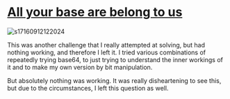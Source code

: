 # <a href="https://wwctf.com/challenges#All%20your%20base%20are%20belong%20to%20us-19">All your base are belong to us</a>

![s17160912122024](https://a.okmd.dev/md/675acd046034e.png)

This was another challenge that I really attempted at solving, but had nothing working, and therefore I left it. I tried various combinations of repeatedly trying base64, to just trying to understand the inner workings of it and to make my own version by bit manipulation.

But absolutely nothing was working. It was really disheartening to see this, but due to the circumstances, I left this question as well.